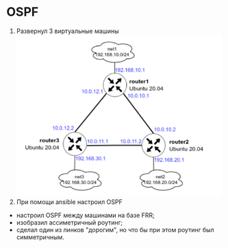 # OSPF

1. Развернул 3 виртуальные машины ![shema_lan](shema_lan.png)
2. При помощи ansible настроил OSPF
- настроил OSPF между машинами на базе FRR;
- изобразил ассиметричный роутинг;
- сделал один из линков "дорогим", но что бы при этом роутинг был симметричным.

